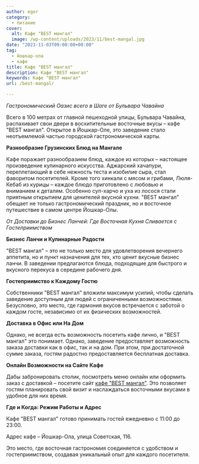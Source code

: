 ```yaml
---
author: egor
category:
  - питание
cover:
  alt: Кафе "BEST мангал"
  image: /wp-content/uploads/2023/11/best-mangal.jpg
date: "2023-11-03T09:00:00+00:00"
tag:
  - йошкар-ола
  - кафе
title: Кафе "BEST мангал"
description: Кафе "BEST мангал"
keywords: Кафе "BEST мангал"
url: /best-mangal/

---
```

_Гастрономический Оазис всего в Шаге от Бульвара Чавайна_

Всего в 100 метрах от главной пешеходной улицы, Бульвара Чавайна, распахивает свои двери в восхитительные восточные вкусы – кафе "BEST мангал". Открытое в Йошкар-Оле, это заведение стало неотъемлемой частью городской гастрономической карты.

**Разнообразие Грузинских Блюд на Мангале**

Кафе поражает разнообразием блюд, каждое из которых – настоящее произведение кулинарного искусства. Аджарский хачапури, переплетающий в себе нежность теста и изобилие сыра, стал фаворитом посетителей. Кроме того хинкали с мясом и грибами, Люля-Кебаб из курицы – каждое блюдо приготовлено с любовью и вниманием к деталям. Особенно суп-харчо и уха из лосося стали приятным открытием для ценителей вкусной кухни. "BEST мангал" обещает не только гастрономический праздник, но и восточное путешествие в самом центре Йошкар-Олы.

_От Доставки до Бизнес Ланчей: Где Восточная Кухня Сливается с Гостеприимством_

**Бизнес Ланчи и Кулинарные Радости**

"BEST мангал" – это не только место для удовлетворения вечернего аппетита, но и пункт назначения для тех, кто ценит вкусные бизнес ланчи. В заведении предлагаются блюда, подходящие для быстрого и вкусного перекуса в середине рабочего дня.

**Гостеприимство к Каждому Гостю**

Собственники "BEST мангал" вложили максимум усилий, чтобы сделать заведение доступным для людей с ограниченными возможностями. Безусловно, это место, где гармония вкусов встречается с заботой о каждом госте, независимо от их физических возможностей.

**Доставка в Офис или На Дом**

Однако, не всегда есть возможность посетить кафе лично, и "BEST мангал" это понимает. Однако, заведение предоставляет возможность заказа доставки как в офис, так и на дом. При этом, при достаточной сумме заказа, гостям радостно предоставляется бесплатная доставка.

**Онлайн Возможности на Сайте Кафе**

Дабы забронировать столик, посмотреть меню онлайн или оформить заказ с доставкой – посетите сайт [кафе "BEST мангал"](https://bestmangalyo.ru/). Это позволяет гостям планировать свой визит и наслаждаться восточными вкусами в удобное для них время.

**Где и Когда: Режим Работы и Адрес**

Кафе "BEST мангал" готово принимать гостей ежедневно с 11:00 до 23:00.

Адрес кафе – Йошкар-Ола, улица Советская, 116.

Это место, где восточная гастрономия соединяется с удобством и гостеприимством, создавая уникальный опыт для каждого посетителя.
